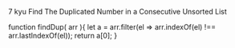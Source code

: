 7 kyu
Find The Duplicated Number in a Consecutive Unsorted List

function findDup( arr ){
 let a = arr.filter(el => arr.indexOf(el) !== arr.lastIndexOf(el));
  return a[0];
}
